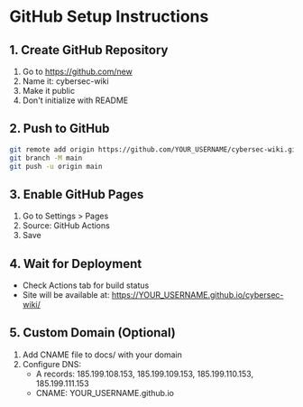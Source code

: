 # GitHub Setup Instructions

## 1. Create GitHub Repository
1. Go to https://github.com/new
2. Name it: cybersec-wiki
3. Make it public
4. Don't initialize with README

## 2. Push to GitHub
```bash
git remote add origin https://github.com/YOUR_USERNAME/cybersec-wiki.git
git branch -M main
git push -u origin main
```

## 3. Enable GitHub Pages
1. Go to Settings > Pages
2. Source: GitHub Actions
3. Save

## 4. Wait for Deployment
- Check Actions tab for build status
- Site will be available at: https://YOUR_USERNAME.github.io/cybersec-wiki/

## 5. Custom Domain (Optional)
1. Add CNAME file to docs/ with your domain
2. Configure DNS:
   - A records: 185.199.108.153, 185.199.109.153, 185.199.110.153, 185.199.111.153
   - CNAME: YOUR_USERNAME.github.io
